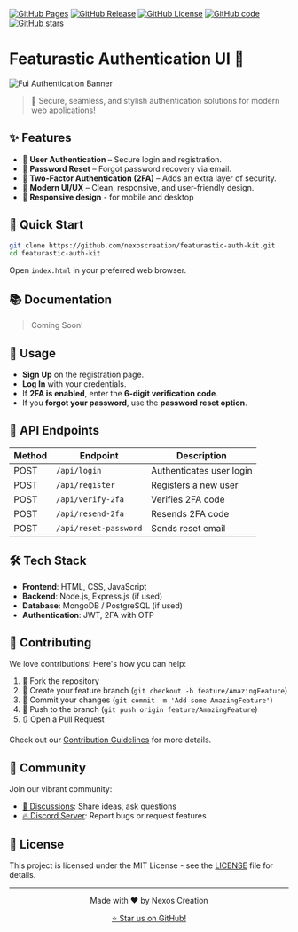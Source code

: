 [![GitHub Pages](https://img.shields.io/github/deployments/nexoscreation/featurastic-auth-ui/github-pages.svg?style=flat-square&color=cyan)](https://github.com/nexoscreation/featurastic-auth-ui)
[![GitHub Release](https://img.shields.io/github/v/release/nexoscreation/featurastic-auth-ui.svg?style=flat-square&color=cyan)](https://github.com/nexoscreation/featurastic-auth-ui)
[![GitHub License](https://img.shields.io/github/license/nexoscreation/featurastic-auth-ui.svg?style=flat-square&color=cyan)](https://github.com/nexoscreation/featurastic-auth-ui)
[![GitHub code](https://img.shields.io/github/languages/code-size/nexoscreation/featurastic-auth-ui.svg?style=flat-square&color=cyan)](https://github.com/nexoscreation/featurastic-auth-ui)
[![GitHub stars](https://img.shields.io/github/stars/nexoscreation/featurastic-auth-ui.svg?style=flat-square&color=cyan)](https://github.com/nexoscreation/featurastic-auth-ui)

# Featurastic Authentication UI 🔐

![Fui Authentication Banner](https://nexoscreation.github.io/featurastic-auth-ui/)

> 🚀 Secure, seamless, and stylish authentication solutions for modern web applications!

## ✨ Features

- 🔐 **User Authentication** – Secure login and registration.
- 🔄 **Password Reset** – Forgot password recovery via email.
- 🔢 **Two-Factor Authentication (2FA)** – Adds an extra layer of security.
- 🎨 **Modern UI/UX** – Clean, responsive, and user-friendly design.
- 📱 **Responsive design** - for mobile and desktop

## 🚀 Quick Start

```bash
git clone https://github.com/nexoscreation/featurastic-auth-kit.git
cd featurastic-auth-kit
```

Open `index.html` in your preferred web browser.

## 📚 Documentation

> Coming Soon!

## **🚀 Usage**
- **Sign Up** on the registration page.
- **Log In** with your credentials.
- If **2FA is enabled**, enter the **6-digit verification code**.
- If you **forgot your password**, use the **password reset option**.

## **🔧 API Endpoints**
| Method | Endpoint           | Description                 |
|--------|--------------------|-----------------------------|
| POST   | `/api/login`       | Authenticates user login   |
| POST   | `/api/register`    | Registers a new user       |
| POST   | `/api/verify-2fa`  | Verifies 2FA code         |
| POST   | `/api/resend-2fa`  | Resends 2FA code          |
| POST   | `/api/reset-password` | Sends reset email  |

## **🛠️ Tech Stack**
- **Frontend**: HTML, CSS, JavaScript
- **Backend**: Node.js, Express.js (if used)
- **Database**: MongoDB / PostgreSQL (if used)
- **Authentication**: JWT, 2FA with OTP

## 🤝 Contributing

We love contributions! Here's how you can help:

1. 🍴 Fork the repository
2. 🌿 Create your feature branch (`git checkout -b feature/AmazingFeature`)
3. 💾 Commit your changes (`git commit -m 'Add some AmazingFeature'`)
4. 🚀 Push to the branch (`git push origin feature/AmazingFeature`)
5. 🔃 Open a Pull Request

Check out our [Contribution Guidelines](CONTRIBUTING.md) for more details.

## 📣 Community

Join our vibrant community:

- [💬 Discussions](https://github.com/nexoscreation/featurastic-auth-kit/discussions): Share ideas, ask questions
- [🔥 Discord Server](https://discord.gg/A3euTAVqHv): Report bugs or request features

## 📄 License

This project is licensed under the MIT License - see the [LICENSE](LICENSE) file for details.

---

<p align="center">
  Made with ❤️ by Nexos Creation
</p>

<p align="center">
  <a href="https://github.com/nexoscreation/featurastic-auth-kit/stargazers">⭐ Star us on GitHub!</a>
</p>